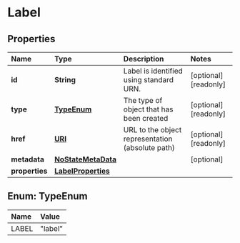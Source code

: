 # Label

## Properties

| Name | Type | Description | Notes |
| :--- | :--- | :--- | :--- |
| **id** | **String** | Label is identified using standard URN. | \[optional\] \[readonly\] |
| **type** | [**TypeEnum**](label.md#TypeEnum) | The type of object that has been created | \[optional\] \[readonly\] |
| **href** | [**URI**](https://github.com/ionos-cloud/sdk-java/tree/a12429a4804e6e50d2155ea044d46f0bc32a860f/docs/URI.md) | URL to the object representation \(absolute path\) | \[optional\] \[readonly\] |
| **metadata** | [**NoStateMetaData**](nostatemetadata.md) |  | \[optional\] |
| **properties** | [**LabelProperties**](labelproperties.md) |  |  |

## Enum: TypeEnum

| Name | Value |
| :--- | :--- |
| LABEL | "label" |

